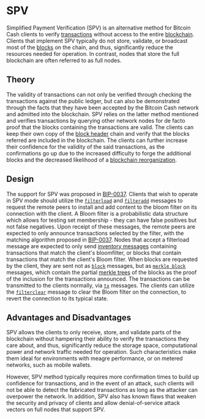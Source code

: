 # SPV

Simplified Payment Verification (SPV) is an alternative method for Bitcoin Cash clients to verify [transactions](blockchain\transaction) without access to the entire [blockchain](blockchain).
Clients that implement SPV typically do not store, validate, or broadcast most of the [blocks](blockchain\block) on the chain, and thus, significantly reduce the resources needed for operation.
In contrast, nodes that store the full blockchain are often referred to as full nodes.

## Theory  

The validity of transactions can not only be verified through checking the transactions against the public ledger, but can also be demonstrated through the facts that they have been accepted by the Bitcoin Cash network and admitted into the blockchain.
SPV relies on the latter method mentioned and verifies transactions by querying other network nodes for de facto proof that the blocks containing the transactions are valid.
The clients can keep their own copy of the [block header](blockchain\block\block-header) chain and verify that the blocks referred are included in the blockchain.
The clients can further increase their confidence for the validity of the said transactions, as the confirmations go up due to the increased difficulty to forge the additional blocks and the decreased likelihood of a [blockchain reorganization](blockchain#blockchain-reorganization).

## Design  

The support for SPV was proposed in [BIP-0037](forks\bip-0037).
Clients that wish to operate in SPV mode should utilize the [`filterload`](network\messages\filterload) and [`filteradd`](network\messages\filteradd) messages to request the remote peers to install and add content to the bloom filter on its connection with the client.
A Bloom filter is a probabilistic data structure which allows for testing set membership - they can have false positives but not false negatives.
Upon receipt of these messages, the remote peers are expected to only announce transactions selected by the filter, with the matching algorithm proposed in [BIP-0037](forks\bip-0037).
Nodes that accept a filterload message are expected to only send [inventory messages](network\messages\inv) containing transactions that match the client's bloomfilter, or blocks that contain transactions that match the client's Bloom filter.
When blocks are requested by the client, they are sent not as [`block`](network\messages\block) messages, but as [`merkle block`](network\messages\merkleblock) messages, which contain the partial [merkle trees](blockchain\block\merkle-tree) of the blocks as the proof of the inclusion for the transactions announced.
The transactions can be transmitted to the clients normally, via [`tx`](network\messages\tx) messages.
The clients can utilize the [`filterclear`](network\messages\filterclear) message to clear the Bloom filter on the connection, to revert the connection to its typical state.

## Advantages and Disadvantages  

SPV allows the clients to only receive, store, and validate parts of the blockchain without hampering their ability to verify the transactions they care about, and thus, significantly reduce the storage space, computational power and network traffic needed for operation.
Such characteristics make them ideal for environments with meagre performance, or on metered networks, such as mobile wallets.

However, SPV method typically requires more confirmation times to build up confidence for transactions, and in the event of an attack, such clients will not be able to detect the fabricated transactions as long as the attacker can overpower the network.
In addition, SPV also has known flaws that weaken the security and privacy of clients and allow denial-of-service attack vectors on full nodes that support SPV.

